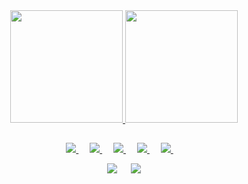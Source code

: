 <div align="center">
  <a href="https://github.com/mmaachado">
  <img height="180em" src="https://github-readme-stats.vercel.app/api?username=mmaachado&show_icons=true&theme=tokyonight&include_all_commits=true&count_private=true"/>
  <img height="180em" src="https://github-readme-stats.vercel.app/api/top-langs/?username=mmaachado&layout=compact&langs_count=7&theme=tokyonight"/>
</div>
  
  ##

  <p align="center">
  
  <a href="https://www.w3.org/html/">
    <img alt:"HTML5" src="https://img.shields.io/badge/html5-%23E34F26.svg?style=for-the-badge&logo=html5&logoColor=white"/>
  </a>
 &emsp;
  
  <a href="https://www.w3schools.com/css/default.asp">
    <img alt:"CSS3" src="https://img.shields.io/badge/css3-%231572B6.svg?style=for-the-badge&logo=css3&logoColor=white"/>
  </a>
 &emsp;
  
  <a href="https://developer.mozilla.org/en-US/docs/Web/JavaScript">
    <img alt:"JavaScript" src="https://img.shields.io/badge/javascript-%23323330.svg?style=for-the-badge&logo=javascript&logoColor=%23F7DF1E"/>
  </a>
 &emsp;
    
  <a href="https://docs.microsoft.com/en-us/dotnet/csharp/tour-of-csharp/">
    <img alt:"C#" src="https://img.shields.io/badge/c%23-%23239120.svg?style=for-the-badge&logo=c-sharp&logoColor=white"/>
  </a>
 &emsp;
    
 <a href="https://unity.com/">
    <img alt:"Unity" src="https://img.shields.io/badge/unity-%23000000.svg?style=for-the-badge&logo=unity&logoColor=white"/>
  </a>
 &emsp;
    
</p>
  
<div align="center">

<a target="_blank" href="https://www.linkedin.com/in/marcelo-machado/"><img src="https://img.shields.io/badge/linkedin-%230077B5.svg?style=for-the-badge&logo=linkedin&logoColor=white"></img></a>
&emsp;
<a target="_blank" href="mailto:mjoelmachadojr@gmail.com"><img src="https://img.shields.io/badge/Gmail-D14836?style=for-the-badge&logo=gmail&logoColor=white"></img></a>

</div>
